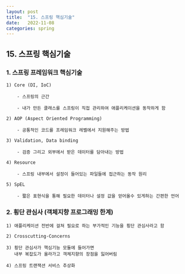 ```yaml
---
layout: post
title:  "15. 스프링 핵심기술"
date:   2022-11-08
categories: spring
---
```


## 15. 스프링 핵심기술

### 1. 스프링 프레임워크 핵심기술

    1) Core (DI, IoC)

        - 스프링의 근간

        - 내가 만든 클래스를 스프링이 직접 관리하여 애플리케이션을 동작하게 함 

    2) AOP (Aspect Oriented Programming)  

        - 공통적인 코드를 프레임워크 레벨에서 지원해주는 방법 

    3) Validation, Data binding

        - 검증 그리고 외부에서 받은 데이터를 담아내는 방법 

    4) Resource 

        - 스프링 내부에서 설정이 들어있는 파일들에 접근하는 동작 원리 

    5) SpEL

        - 짧은 표현식을 통해 필요한 데이터나 설정 값을 얻어올수 있게하는 간편한 언어 
                
### 2. 횡단 관심사 (객체지향 프로그래밍 한계)

    1) 애플리케이션 전반에 걸쳐 필요로 하는 부가적인 기능을 횡단 관심사라고 함

    2) Crosscutting-Concerns

    3) 횡단 관심사가 핵심기능 모듈에 들어가면 
       내부 복잡도가 올라가고 객체지향의 장점을 잃어버림
       
    4) 스프링 트랜잭션 서비스 추상화    
